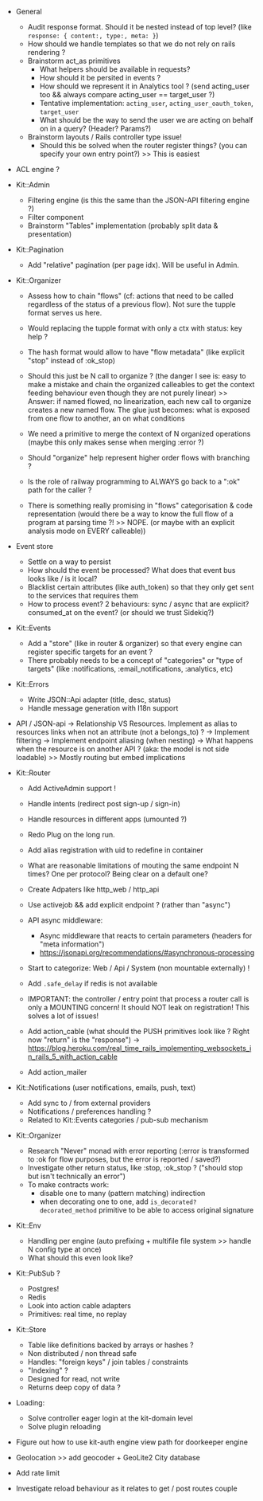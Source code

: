 - General
  - Audit response format. Should it be nested instead of top level? (like `response: { content:, type:, meta: }`)
  - How should we handle templates so that we do not rely on rails rendering ?
  - Brainstorm act_as primitives
    - What helpers should be available in requests?
    - How should it be persited in events ?
    - How should we represent it in Analytics tool ? (send acting_user too && always compare acting_user == target_user ?)
    - Tentative implementation: `acting_user`, `acting_user_oauth_token`, `target_user`
    - What should be the way to send the user we are acting on behalf on in a query? (Header? Params?)
  - Brainstorm layouts / Rails controller type issue!
    - Should this be solved when the router register things? (you can specify your own entry point?) >> This is easiest

- ACL engine ?

- Kit::Admin
  - Filtering engine (is this the same than the JSON-API filtering engine ?)
  - Filter component
  - Brainstorm "Tables" implementation (probably split data & presentation)

- Kit::Pagination
  - Add "relative" pagination (per page idx). Will be useful in Admin.

- Kit::Organizer
  - Assess how to chain "flows" (cf: actions that need to be called regardless of the status of a previous flow). Not sure the tupple format serves us here.
  - Would replacing the tupple format with only a ctx with status: key help ?
  - The hash format would allow to have "flow metadata" (like explicit "stop" instead of :ok_stop)
  - Should this just be N call to organize ? (the danger I see is: easy to make a mistake and chain the organized calleables to get the context feeding behaviour even though they are not purely linear) >> Answer: if named flowed, no linearization, each new call to organize creates a new named flow. The glue just becomes: what is exposed from one flow to another, an on what conditions
  - We need a primitive to merge the context of N organized operations (maybe this only makes sense when merging :error ?)

  - Should "organize" help represent higher order flows with branching ?
  - Is the role of railway programming to ALWAYS go back to a ":ok" path for the caller ?

  - There is something really promising in "flows" categorisation & code representation (would there be a way to know the full flow of a program at parsing time ?! >> NOPE. (or maybe with an explicit analysis mode on EVERY calleable))

- Event store
  - Settle on a way to persist
  - How should the event be processed? What does that event bus looks like / is it local?
  - Blacklist certain attributes (like auth_token) so that they only get sent to the services that requires them
  - How to process event? 2 behaviours: sync / async that are explicit? consumed_at on the event? (or should we trust Sidekiq?)

- Kit::Events
  - Add a "store" (like in router & organizer) so that every engine can register specific targets for an event ?
  - There probably needs to be a concept of "categories" or "type of targets" (like :notifications, :email_notifications, :analytics, etc)

- Kit::Errors
  - Write JSON::Api adapter (title, desc, status)
  - Handle message generation with I18n support

- API / JSON-api
  -> Relationship VS Resources. Implement as alias to resources links when not an attribute (not a belongs_to) ?
  -> Implement filtering
  -> Implement endpoint aliasing (when nesting)
  -> What happens when the resource is on another API ? (aka: the model is not side loadable) >> Mostly routing but embed implications

- Kit::Router
  - Add ActiveAdmin support !
  - Handle intents (redirect post sign-up / sign-in)
  - Handle resources in different apps (umounted ?)
  - Redo Plug on the long run.
  - Add alias registration with uid to redefine in container
  - What are reasonable limitations of mouting the same endpoint N times? One per protocol? Being clear on a default one?
  - Create Adpaters like http_web / http_api
  - Use activejob && add explicit endpoint ? (rather than "async")

  - API async middleware:
    - Async middleware that reacts to certain parameters (headers for "meta information")
    - https://jsonapi.org/recommendations/#asynchronous-processing

  - Start to categorize: Web / Api / System (non mountable externally) !
  - Add `.safe_delay` if redis is not available
  - IMPORTANT: the controller / entry point that process a router call is only a MOUNTING concern! It should NOT leak on registration! This solves a lot of issues!

  - Add action_cable (what should the PUSH primitives look like ? Right now "return" is the "response")
    -> https://blog.heroku.com/real_time_rails_implementing_websockets_in_rails_5_with_action_cable
  - Add action_mailer


- Kit::Notifications (user notifications, emails, push, text)
  - Add sync to / from external providers
  - Notifications / preferences handling ?
  - Related to Kit::Events categories / pub-sub mechanism


- Kit::Organizer
  - Research "Never" monad with error reporting (:error is transformed to :ok for flow purposes, but the error is reported / saved?)
  - Investigate other return status, like :stop, :ok_stop ? ("should stop but isn't technically an error")
  - To make contracts work:
      - disable one to many (pattern matching) indirection
      - when decorating one to one, add `is_decorated?` `decorated_method` primitive to be able to access original signature

- Kit::Env
  - Handling per engine (auto prefixing + multifile file system >> handle N config type at once)
  - What should this even look like?

- Kit::PubSub ?
  - Postgres!
  - Redis
  - Look into action cable adapters
  - Primitives: real time, no replay

- Kit::Store
  - Table like definitions backed by arrays or hashes ?
  - Non distributed / non thread safe
  - Handles: "foreign keys" / join tables / constraints
  - "Indexing" ?
  - Designed for read, not write
  - Returns deep copy of data ?

- Loading:
  - Solve controller eager login at the kit-domain level
  - Solve plugin reloading

- Figure out how to use kit-auth engine view path for doorkeeper engine

- Geolocation >> add geocoder + GeoLite2 City database

- Add rate limit

- Investigate reload behaviour as it relates to get / post routes couple
